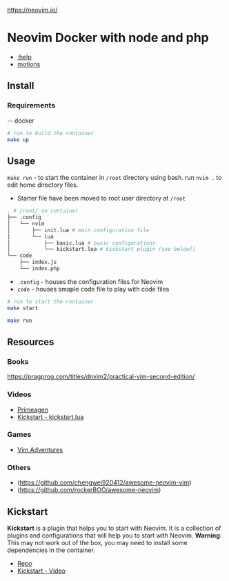 https://neovim.io/

# Neovim Docker with node and php

- [:help](https://neovim.io/doc/user/index.html)
- [motions](https://neovim.io/doc/user/motion.html)

## Install

### Requirements
-- docker

```bash
# run to build the container
make up
```

## Usage

`make run` - to start the container in `/root` directory using bash. run `nvim .` to edit home directory files.

- Starter file have been moved to root user directory at `/root`
```bash
. # /root/ on container
├── .config
│   └── nvim
│       ├── init.lua # main configuration file
│       └── lua
│           ├── basic.lua # basic configurations
│           └── kickstart.lua # kickstart plugin (see below])
└── code
    ├── index.js
    └── index.php
```

- `.config` - houses the configuration files for Neovim
- `code` - houses smaple code file to play with code files

```bash
# run to start the container
make start

make run
```

## Resources

### Books
https://pragprog.com/titles/dnvim2/practical-vim-second-edition/

### Videos
- [Primeagen](https://www.youtube.com/watch?v=X6AR2RMB5tE)
- [Kickstart - kickstart.lua](https://www.youtube.com/watch?v=m8C0Cq9Uv9o)

### Games
- [Vim Adventures](https://vim-adventures.com/)

### Others
- (https://github.com/chengwei920412/awesome-neovim-vim)
- (https://github.com/rockerBOO/awesome-neovim)

## Kickstart
**Kickstart** is a plugin that helps you to start with Neovim. It is a collection of plugins and configurations that will help you to start with Neovim.
**Warning**: This may not work out of the box, you may need to install some dependencies in the container.

- [Repo](https://github.com/nvim-lua/kickstart.nvim)
- [Kickstart - Video](https://www.youtube.com/watch?v=m8C0Cq9Uv9o)

